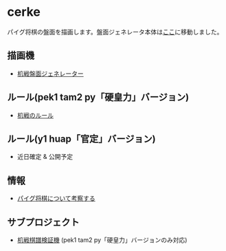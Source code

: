 # cerke
パイグ将棋の盤面を描画します。盤面ジェネレータ本体は[ここ](https://sozysozbot.github.io/cerke/generator.html)に移動しました。

## 描画機

- [机戦盤面ジェネレーター](https://sozysozbot.github.io/cerke/generator.html)

## ルール(pek1 tam2 py「硬皇力」バージョン)
<!-- outdated [机戦（パイグ将棋）](https://sites.google.com/site/syxobo/airu-gong-he-guo-wen-hua-ting/ji-zhan-paigu-jiang-qi) 記述が少々古い -->
- [机戦のルール](https://drive.google.com/file/d/1GMnbM5yeqwySTRimGzk-Hvr1eKxo8le6/view?usp=sharing)

## ルール(y1 huap「官定」バージョン)
- 近日確定 & 公開予定

## 情報
- [パイグ将棋について考察する](https://sozysozbot.github.io/cerke/hia1.html)

## サブプロジェクト
- [机戦棋譜検証機](https://github.com/sozysozbot/cerke/tree/master/cerkefs) (pek1 tam2 py「硬皇力」バージョンのみ対応)
